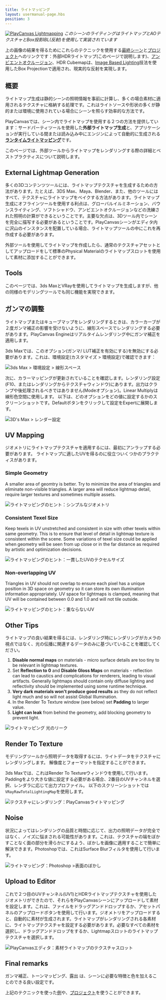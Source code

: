 ```yaml
---
title: ライトマッピング
layout: usermanual-page.hbs
position: 3
---
```


[![PlayCanvas Lightmapping][1]][13]
*このシーンのライティングはライトマップとAOテクスチャとBox投影IBL(反射)を使用して実装されています*

上の画像の結果を得るためにこれらのテクニックを使用する[最終シーン][13]と[プロジェクト][14]へのリンクです：外部HDRライトマップ(このページで説明します)、[アンビエントオクルージョン][12]、HDR Cubemapは、[Image Based Lighting][11]技法を使用したBox Projectionで適用され、現実的な反射を実現します。

## 概要

ライトマップ生成は静的シーンの照明情報を事前に計算し、多くの場合素材に適用されるテクスチャに格納する処理です。これはライトソースや形状の多くが静的または環境に使用されている場合にシーンを照らす効率的な方法です。 

PlayCanvasでは、シーン内でライトマップを使用する２つの方法を提供しています：サードパーティツールを使用した**外部ライトマップ生成**と、アプリケーションが実行している間または読み込み中にエンジンによって自動的に生成される[**ランタイムライトマッピング**][0]です。

このページでは、外部ツールからライトマップをレンダリングする際の詳細とベストプラクティスについて説明します。

## External Lightmap Generation

多くの3Dコンテンツツールには、ライトマップテクスチャを生成するための方法があります。たとえば、3DS Max、Maya、Blender、また、他のツールにはすべて、テクスチャにライトマップをベイクする方法があります。ライトマップ生成にオフラインツールを使用する利点は、グローバルイルミネーション、バウンスライティング、ソフトシャドウ、アンビエントオクルージョンなどの洗練された照明の計算ができるということです。主要な欠点は、3Dツール内でシーンを完全に描写する必要があるということです。PlayCanvasシーンがエディタ内に沢山のインスタンスを配置している場合、ライトマップツールの中にこれを再作成する必要があります。 

外部ツールを使用してライトマップを作成したら、通常のテクスチャアセットとしてアップロードをして標準のPhysical Materialのライトマップスロットを使用して素材に添加することができます。 

## Tools

このページでは、3ds MaxとVRayを使用してライトマップを生成しますが、他の同様のモデリングツールでも同じ機能を実現できます。

## ガンマの調整

ライトマップまたはキューブマップをレンダリングするときは、カラーカーブが２度ガンマ補正の影響を受けないように、線形スペースでレンダリングする必要があります。PlayCanvas Engineはリアルタイムレンダリング中にガンマ補正を適用します。

3ds Maxでは、このオプション(ガンマ/ LUT補正を有効にする)を無効にする必要があります。これは、環境設定(カスタマイズ > 環境設定)で確認できます：

![3ds Max > 環境設定 > 線形スペース][2]

次に、カラーマッピングが更新されていることを確認します。レンダリング設定(F10、またはレンダリングからテクスチャウィンドウ)にあります。出力はクランプや後処理されるべきではありません(Modeオプション)。Linear Multiplyは線形色空間に使用します。
以下は、どのオプションをどの値に設定するかのスクリーンショットです。Defaultボタンをクリックして設定をExpertに展開します。

![3D's Max > レンダー設定][3]

## UV Mapping

ジオメトリにライトマップテクスチャを適用するには、最初にアンラップする必要があります。 ライトマップに適したUVを得るのに役立ついくつかのプラクティスがあります。

### **Simple Geometry**
A smaller area of geomtry is better. Try to minimize the area of triangles and eliminate non-visible triangles. A larger area will reduce lightmap detail, require larger textures and sometimes multiple assets.

![ライトマッピングのヒント：シンプルなジオメトリ][4]

### **Consistent Texel Size**
Keep texels in UV unstretched and consistent in size with other texels within same geometry. This is to ensure that level of detail in lightmap texture is consistent within the scene. Some variations of texel size could be applied when geometry will be seen from up close or in the far distance as required by artistic and optimization decisions.

![ライトマッピングのヒント：一貫したUVのテクセルサイズ][5]

### **Non-overlapping UV**
Triangles in UV should not overlap to ensure each pixel has a unique position in 3D space on geometry so it can store its own illumination information appropriately. UV space for lightmaps is clamped, meaning that UV will be contained between 0.0 and 1.0 and will not tile outside.

![ライトマッピングのヒント：重ならないUV][6]

## Other Tips

ライトマップの良い結果を得るには、レンダリング時にレンダリングがカメラの視点ではなく、光の伝播に関連するデータのみに基づいていることを確認してください。

1. **Disable normal maps** on materials - micro surface details are too tiny to be relevant in lightmap textures.
2. Set **Reflection to 0** and **Disable Gloss Maps** on materials - reflection can lead to caustics and complications for renderers, leading to visual artifacts. Generally lightmaps should contain only diffuse lighting and reflectivity should be implemented using some runtime technique.
4. **Very dark materials won't produce good results** as they do not reflect light much and so will not assist Global Illumination.
5. In the Render To Texture window (see below) set **Padding** to larger value.
6. **Light can leak** from behind the geometry, add blocking geometry to prevent light.

![ライトマッピング 光のリーク][8]

## Render To Texture

モデリングツールから照明データを取得するには、ライトデータをテクスチャにレンダリングします。 解像度とフォーマットを指定することができます。

3ds Maxでは、これはRender To Textureウィンドウを使用して行います。Paddingをより大きな値に設定する必要がある場合、2番目のUVチャンネルを選択、レンダラに応じて出力プロファイル。 以下のスクリーンショットでは`VRayRawTotalLightingMap`を使用します。

![テクスチャにレンダリング：PlayCanvasライトマッピング][7]

## Noise

状況によってはレンダリングの品質と時間に応じて、出力の照明データが完全ではなく、ノイズに悩まされる可能性があります。これは、テクスチャの端をぼかすことなく面の部分を滑らかにするよう、ぼかしを画像に適用することで簡単に解決できます。Photoshopでは、これはSurface Blurフィルタを使用して行います。

![ライトマッピング：Photoshop >表面のぼかし][9]

## Upload to Editor

これで２つ目のUVチャンネル(UV1)とHDRライトマップテクスチャを使用したジオメトリができたので、それらをPlayCanvasシーンにアップロードして素材を設定します。これは、ファイルをドラッグアンドドロップするか、アセットパネルのアップロードボタンを使用して行います。ジオメトリをアップロードすると、自動的に素材が生成されます。ライトマップがレンダリングされる各素材に、ライトマップテクスチャを設定する必要があります。必要なすべての素材を選択し、ドラッグアンドドロップをするか、Lightmapスロットのライトマップテクスチャを選択します。

![PlayCanvasエディタ：素材ライトマップのテクスチャスロット][10]

## Final remarks

ガンマ補正、トーンマッピング、露出 は、シーンに必要な特徴と色を加えることのできる良い設定です。

上記のテクニックを使った[例][13]や、[プロジェクト][14]を使うことができます。

[0]: /user-manual/graphics/lighting/runtime-lightmaps/
[1]: /images/user-manual/graphics/lighting/lightmapping/playcanvas-lightmapping-scene.jpg
[2]: /images/user-manual/graphics/lighting/lightmapping/3ds-max-preferences.png
[3]: /images/user-manual/graphics/lighting/lightmapping/3ds-max-render-settings-color-mapping.png
[4]: /images/user-manual/graphics/lighting/lightmapping/uv-geometry.jpg
[5]: /images/user-manual/graphics/lighting/lightmapping/uv-consistency.jpg
[6]: /images/user-manual/graphics/lighting/lightmapping/uv-overlapping.jpg
[7]: /images/user-manual/graphics/lighting/lightmapping/3ds-max-render-to-texture-window.png
[8]: /images/user-manual/graphics/lighting/lightmapping/lightmapping-light-leak.jpg
[9]: /images/user-manual/graphics/lighting/lightmapping/lightmapping-surface-blur.jpg
[10]: /images/user-manual/graphics/lighting/lightmapping/lightmapping-material-slot.png
[11]: /user-manual/graphics/physical-rendering/image-based-lighting/
[12]: /user-manual/graphics/lighting/ambient-occlusion/
[13]: https://playcanv.as/p/zdkARz26/
[14]: https://playcanvas.com/project/446587/overview/archviz-example
